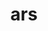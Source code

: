 ---
title: ars
meaning: skill
ch: [fourteen, f2, f]
pos: nounthird
genitive: artis
abbgender: f.
abbgender2: fem.
gender: feminine
declension: third
derivative: artisanal
---